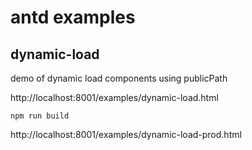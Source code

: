 # antd examples

## dynamic-load

demo of dynamic load components using publicPath

http://localhost:8001/examples/dynamic-load.html


```
npm run build
```

http://localhost:8001/examples/dynamic-load-prod.html
